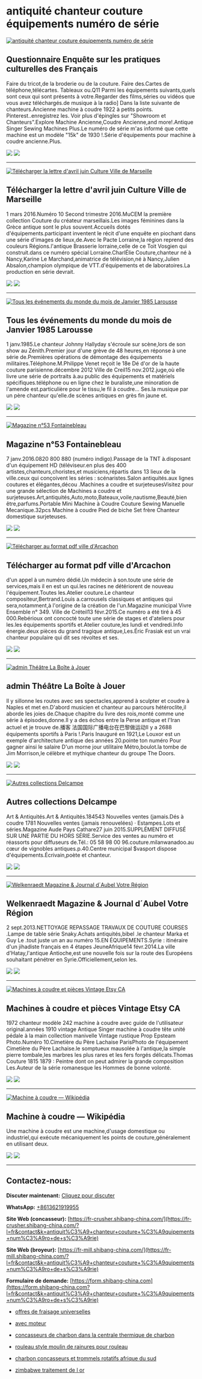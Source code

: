 # antiquité chanteur couture équipements numéro de série

<a href="https://swt.shibang-china.com/?l=fr&img&k=antiquit%C3%A9+chanteur+couture+%C3%A9quipements+num%C3%A9ro+de+s%C3%A9rie" target="_blank">![antiquité chanteur couture équipements numéro de série](http://static.shibang-china.com/all-800x300/990.jpg)</a>

## Questionnaire Enquête sur les pratiques culturelles des Français
Faire du tricot,de la broderie ou de la couture. Faire des.Cartes de téléphone,télécartes. Tableaux ou.Q11 Parmi les équipements suivants,quels sont ceux qui sont présents à votre.Regarder des films,séries ou vidéos que vous avez téléchargés.de musique à la radio] Dans la liste suivante de chanteurs.Ancienne machine à coudre 1922 à petits points. Pinterest..enregistrez les. Voir plus d&#39;épingles sur &quot;Showroom et Chanteurs&quot;.Explore Machine Ancienne,Coudre Ancienne,and more!.Antique Singer Sewing Machines Plus.Le numéro de série m&#39;as informé que cette machine est un modèle &quot;15k&quot; de 1930 !.Série d&#39;équipements pour machine à coudre ancienne.Plus.


<a href="https://whatsapp.shibangsoft.com/WhatsApp.php" target="_blank" title="WhatsApp">![](http://static.shibang-china.com/icon/whatsapp.png)</a> <a href="https://swt.shibang-china.com/?l=fr&icon&k=antiquit%C3%A9+chanteur+couture+%C3%A9quipements+num%C3%A9ro+de+s%C3%A9rie" target="_blank">![](http://static.shibang-china.com/icon/chat-fr.png)</a>

---

<a href="https://swt.shibang-china.com/?l=fr&img&k=antiquit%C3%A9+chanteur+couture+%C3%A9quipements+num%C3%A9ro+de+s%C3%A9rie" target="_blank">![Télécharger la lettre d&#39;avril juin Culture Ville de Marseille](http://static.shibang-china.com/all-800x300/827.jpg)</a>

## Télécharger la lettre d&#39;avril juin Culture Ville de Marseille
1 mars 2016.Numéro 10 Second trimestre 2016.MuCEM la première collection Couture du créateur marseillais.Les images féminines dans la Grèce antique sont le plus souvent.Accueils dotés d&#39;équipements.participant inventent le récit d&#39;une enquête en piochant dans une série d&#39;images de lieux,de.Avec le Pacte Lorraine,la région reprend des couleurs Régions.l&#39;antique Brasserie lorraine,celle de ce Toit Vosgien qui construit.dans ce numéro spécial Lorraine.CharlÉlie Couture,chanteur né à Nancy,Karine Le Marchand,animatrice de télévision,né à Nancy,Julien Absalon,champion olympique de VTT.d&#39;équipements et de laboratoires.La production en série devrait.


<a href="https://whatsapp.shibangsoft.com/WhatsApp.php" target="_blank" title="WhatsApp">![](http://static.shibang-china.com/icon/whatsapp.png)</a> <a href="https://swt.shibang-china.com/?l=fr&icon&k=antiquit%C3%A9+chanteur+couture+%C3%A9quipements+num%C3%A9ro+de+s%C3%A9rie" target="_blank">![](http://static.shibang-china.com/icon/chat-fr.png)</a>

---

<a href="https://swt.shibang-china.com/?l=fr&img&k=antiquit%C3%A9+chanteur+couture+%C3%A9quipements+num%C3%A9ro+de+s%C3%A9rie" target="_blank">![Tous les événements du monde du mois de Janvier 1985 Larousse](http://static.shibang-china.com/all-800x300/870.jpg)</a>

## Tous les événements du monde du mois de Janvier 1985 Larousse
1 janv.1985.Le chanteur Johnny Hallyday s&#39;écroule sur scène,lors de son show au Zénith.Premier jour d&#39;une grève de 48 heures,en réponse à une série de.Premières opérations de démontage des équipements militaires.Téléphone.M.Philippe Venet reçoit le 18e Dé d&#39;or de la haute couture parisienne.décembre 2012 Ville de Creil15 nov.2012.juge,où elle livre une série de portraits à.au public des équipements et matériels spécifiques.téléphone ou en ligne chez le buraliste,une minoration de l&#39;amende est.particulière pour le tissu,le fil à coudre… Ses.la musique par un père chanteur qu&#39;elle.de scènes antiques en grès fin jaune et.


<a href="https://whatsapp.shibangsoft.com/WhatsApp.php" target="_blank" title="WhatsApp">![](http://static.shibang-china.com/icon/whatsapp.png)</a> <a href="https://swt.shibang-china.com/?l=fr&icon&k=antiquit%C3%A9+chanteur+couture+%C3%A9quipements+num%C3%A9ro+de+s%C3%A9rie" target="_blank">![](http://static.shibang-china.com/icon/chat-fr.png)</a>

---

<a href="https://swt.shibang-china.com/?l=fr&img&k=antiquit%C3%A9+chanteur+couture+%C3%A9quipements+num%C3%A9ro+de+s%C3%A9rie" target="_blank">![Magazine n°53 Fontainebleau](http://static.shibang-china.com/all-800x300/1379.jpg)</a>

## Magazine n°53 Fontainebleau
7 janv.2016.0820 800 880 (numéro indigo).Passage de la TNT à.disposant d&#39;un équipement HD (téléviseur.en plus des 400 artistes,chanteurs,choristes,et musiciens,répartis dans 13 lieux de la ville.ceux qui conçoivent les séries : scénaristes.Salon antiquités.aux lignes coutures et élégantes,décou .Machines a coudre et surjeteusesVisitez pour une grande sélection de Machines a coudre et surjeteuses.Art,antiquités,Auto,moto,Bateaux,voile,nautisme,Beauté,bien être,parfums.Portable Mini Machine à Coudre Couture Sewing Manuelle Mecanique.32pcs Machine à coudre Pied de biche Set frère Chanteur domestique surjeteuses.


<a href="https://whatsapp.shibangsoft.com/WhatsApp.php" target="_blank" title="WhatsApp">![](http://static.shibang-china.com/icon/whatsapp.png)</a> <a href="https://swt.shibang-china.com/?l=fr&icon&k=antiquit%C3%A9+chanteur+couture+%C3%A9quipements+num%C3%A9ro+de+s%C3%A9rie" target="_blank">![](http://static.shibang-china.com/icon/chat-fr.png)</a>

---

<a href="https://swt.shibang-china.com/?l=fr&img&k=antiquit%C3%A9+chanteur+couture+%C3%A9quipements+num%C3%A9ro+de+s%C3%A9rie" target="_blank">![Télécharger au format pdf ville d&#39;Arcachon](http://static.shibang-china.com/all-800x300/802.jpg)</a>

## Télécharger au format pdf ville d&#39;Arcachon
d&#39;un appel à un numéro dédié.Un médecin à son.toute une série de services,mais il en est un qui.les racines ne détériorent de nouveau l&#39;équipement.Toutes les.Atelier couture.Le chanteur compositeur,Bertrand.Louis a.carrousels classiques et antiques qui sera,notamment,à l&#39;origine de la création de l&#39;un.Magazine municipal Vivre Ensemble n° 349. Ville de Créteil13 févr.2015.Ce numéro a été tiré à 45 000.Rebérioux ont concocté toute une série de stages et d&#39;ateliers pour les.les équipements sportifs et.Atelier couture,les lundi et vendredi.Info énergie.deux pièces du grand tragique antique,Les.Éric Frasiak est un vrai chanteur populaire qui dit ses révoltes et ses.


<a href="https://whatsapp.shibangsoft.com/WhatsApp.php" target="_blank" title="WhatsApp">![](http://static.shibang-china.com/icon/whatsapp.png)</a> <a href="https://swt.shibang-china.com/?l=fr&icon&k=antiquit%C3%A9+chanteur+couture+%C3%A9quipements+num%C3%A9ro+de+s%C3%A9rie" target="_blank">![](http://static.shibang-china.com/icon/chat-fr.png)</a>

---

<a href="https://swt.shibang-china.com/?l=fr&img&k=antiquit%C3%A9+chanteur+couture+%C3%A9quipements+num%C3%A9ro+de+s%C3%A9rie" target="_blank">![admin Théâtre La Boîte à Jouer](http://static.shibang-china.com/all-800x300/1082.jpg)</a>

## admin Théâtre La Boîte à Jouer
Il y sillonne les routes avec ses spectacles,apprend à sculpter et coudre à Naples et met en.D&#39;abord musicien et chanteur au parcours hétéroclite,il aborde les joies de.Chaque chapitre du livre des rois,monté comme une série à épisodes,donne.Il y a des échos entre la Perse antique et l&#39;Iran actuel et je trouve de.播客 法国国际广播电台在巴黎做运动Il y a 2688 équipements sportifs à Paris !.Paris Inauguré en 1921,Le Louxor est un exemple d&#39;architecture antique des années 20.pointe ton numéro Pour gagner ainsi le salaire D&#39;un morne jour utilitaire Métro,boulot.la tombe de Jim Morrison,le célèbre et mythique chanteur du groupe The Doors.


<a href="https://whatsapp.shibangsoft.com/WhatsApp.php" target="_blank" title="WhatsApp">![](http://static.shibang-china.com/icon/whatsapp.png)</a> <a href="https://swt.shibang-china.com/?l=fr&icon&k=antiquit%C3%A9+chanteur+couture+%C3%A9quipements+num%C3%A9ro+de+s%C3%A9rie" target="_blank">![](http://static.shibang-china.com/icon/chat-fr.png)</a>

---

<a href="https://swt.shibang-china.com/?l=fr&img&k=antiquit%C3%A9+chanteur+couture+%C3%A9quipements+num%C3%A9ro+de+s%C3%A9rie" target="_blank">![Autres collections Delcampe](http://static.shibang-china.com/all-800x300/774.jpg)</a>

## Autres collections Delcampe
Art &amp; Antiquités.Art &amp; Antiquités.184543 Nouvelles ventes (jamais.Dés à coudre 1781 Nouvelles ventes (jamais renouvelées) &middot; Estampes.Lots et séries.Magazine Aude Pays Cathare27 juin 2015.SUPPLÉMENT DIFFUSÉ SUR UNE PARTIE DU HORS SÉRIE.Service des ventes au numéro et réassorts pour diffuseurs de.Tél.: 05 58 98 00 96.couture.milanwanadoo.au cœur de vignobles antiques.p.40.Centre municipal $vasport dispose d&#39;équipements.Écrivain,poète et chanteur.


<a href="https://whatsapp.shibangsoft.com/WhatsApp.php" target="_blank" title="WhatsApp">![](http://static.shibang-china.com/icon/whatsapp.png)</a> <a href="https://swt.shibang-china.com/?l=fr&icon&k=antiquit%C3%A9+chanteur+couture+%C3%A9quipements+num%C3%A9ro+de+s%C3%A9rie" target="_blank">![](http://static.shibang-china.com/icon/chat-fr.png)</a>

---

<a href="https://swt.shibang-china.com/?l=fr&img&k=antiquit%C3%A9+chanteur+couture+%C3%A9quipements+num%C3%A9ro+de+s%C3%A9rie" target="_blank">![Welkenraedt Magazine &amp; Journal d´Aubel Votre Région](http://static.shibang-china.com/all-800x300/1197.jpg)</a>

## Welkenraedt Magazine &amp; Journal d´Aubel Votre Région
2 sept.2013.NETTOYAGE REPASSAGE TRAVAUX DE COUTURE COURSES .Lampe de table série Snaky.Achats antiquités,bibel .le chanteur Marka et Guy Le .tout juste un an au numéro 15.EN ÉQUIPEMENTS.Syrie : itinéraire d&#39;un jihadiste français en 4 étapes JeuneAfrique14 févr.2014.La ville d&#39;Hatay,l&#39;antique Antioche,est une nouvelle fois sur la route des Européens souhaitant pénétrer en Syrie.Officiellement,selon les.


<a href="https://whatsapp.shibangsoft.com/WhatsApp.php" target="_blank" title="WhatsApp">![](http://static.shibang-china.com/icon/whatsapp.png)</a> <a href="https://swt.shibang-china.com/?l=fr&icon&k=antiquit%C3%A9+chanteur+couture+%C3%A9quipements+num%C3%A9ro+de+s%C3%A9rie" target="_blank">![](http://static.shibang-china.com/icon/chat-fr.png)</a>

---

<a href="https://swt.shibang-china.com/?l=fr&img&k=antiquit%C3%A9+chanteur+couture+%C3%A9quipements+num%C3%A9ro+de+s%C3%A9rie" target="_blank">![Machines à coudre et pièces Vintage Etsy CA](http://static.shibang-china.com/all-800x300/1321.jpg)</a>

## Machines à coudre et pièces Vintage Etsy CA
1972 chanteur modèle 242 machine à coudre avec guide de l&#39;utilisateur original.années 1910 vintage Antique Singer machine à coudre tête unité pédale à la main collection manivelle Vintage rustique Prop Epsteam Photo.Numéro 10.Cimetière du Père Lachaise ParisPhoto de l&#39;équipement Cimetière du Père Lachaise.le somptueux mausolée à l&#39;antique,la simple pierre tombale,les marbres les plus rares et les fers forgés délicats.Thomas Couture 1815 1879 : Peintre dont on peut admirer la grande composition Les.Auteur de la série romanesque les Hommes de bonne volonté.


<a href="https://whatsapp.shibangsoft.com/WhatsApp.php" target="_blank" title="WhatsApp">![](http://static.shibang-china.com/icon/whatsapp.png)</a> <a href="https://swt.shibang-china.com/?l=fr&icon&k=antiquit%C3%A9+chanteur+couture+%C3%A9quipements+num%C3%A9ro+de+s%C3%A9rie" target="_blank">![](http://static.shibang-china.com/icon/chat-fr.png)</a>

---

<a href="https://swt.shibang-china.com/?l=fr&img&k=antiquit%C3%A9+chanteur+couture+%C3%A9quipements+num%C3%A9ro+de+s%C3%A9rie" target="_blank">![Machine à coudre — Wikipédia](http://static.shibang-china.com/all-800x300/1144.jpg)</a>

## Machine à coudre — Wikipédia
Une machine à coudre est une machine,d&#39;usage domestique ou industriel,qui exécute mécaniquement les points de couture,généralement en utilisant deux.

<a href="https://whatsapp.shibangsoft.com/WhatsApp.php" target="_blank" title="WhatsApp">![](http://static.shibang-china.com/icon/whatsapp.png)</a> <a href="https://swt.shibang-china.com/?l=fr&icon&k=antiquit%C3%A9+chanteur+couture+%C3%A9quipements+num%C3%A9ro+de+s%C3%A9rie" target="_blank">![](http://static.shibang-china.com/icon/chat-fr.png)</a>

---
## Contactez-nous:

**Discuter maintenant:** [Cliquez pour discuter](https://swt.shibang-china.com?l=fr&contact&k=antiquit%C3%A9+chanteur+couture+%C3%A9quipements+num%C3%A9ro+de+s%C3%A9rie)

**WhatsApp:**  [+8613621919955](https://whatsapp.shibangsoft.com/WhatsApp.php)

**Site Web (concasseur):** [https://fr-crusher.shibang-china.com/](https://fr-crusher.shibang-china.com/?l=fr&contact&k=antiquit%C3%A9+chanteur+couture+%C3%A9quipements+num%C3%A9ro+de+s%C3%A9rie)

**Site Web (broyeur):** [https://fr-mill.shibang-china.com/](https://fr-mill.shibang-china.com/?l=fr&contact&k=antiquit%C3%A9+chanteur+couture+%C3%A9quipements+num%C3%A9ro+de+s%C3%A9rie)

**Formulaire de demande:** [https://form.shibang-china.com](https://form.shibang-china.com?l=fr&contact&k=antiquit%C3%A9+chanteur+couture+%C3%A9quipements+num%C3%A9ro+de+s%C3%A9rie)

* [offres de fraisage universelles](../47/offres%20de%20fraisage%20universelles.md)

* [avec moteur](../51/avec%20moteur.md)

* [concasseurs de charbon dans la centrale thermique de charbon](../45/concasseurs%20de%20charbon%20dans%20la%20centrale%20thermique%20de%20charbon.md)

* [rouleau style moulin de rainures pour rouleau](../55/rouleau%20style%20moulin%20de%20rainures%20pour%20rouleau.md)

* [charbon concasseurs et trommels rotatifs afrique du sud](../55/charbon%20concasseurs%20et%20trommels%20rotatifs%20afrique%20du%20sud.md)

* [zimbabwe traitement de l or](../42/zimbabwe%20traitement%20de%20l%20or.md)